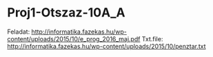 # Proj1-Otszaz-10A_A

Feladat: http://informatika.fazekas.hu/wp-content/uploads/2015/10/e_prog_2016_maj.pdf
Txt.file: http://informatika.fazekas.hu/wp-content/uploads/2015/10/penztar.txt
